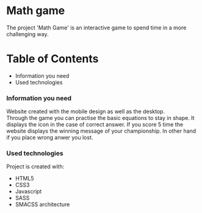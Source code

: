# Math game

The project 'Math Game' is an interactive game to spend time in a more challenging way. 


# Table of Contents

-   Information you need
-   Used technologies

### Information you need

Website created with the mobile design as well as the desktop.  
Through the game you can practise the basic equations to stay in shape. It displays the icon in the case of correct answer. If you score 5 time the website displays the winning message of your championship. 
In other hand if you place wrong anwer you lost. 


### Used technologies

Project is created with:

-   HTML5
-   CSS3
-   Javascript 
-   SASS
-   SMACSS architecture


